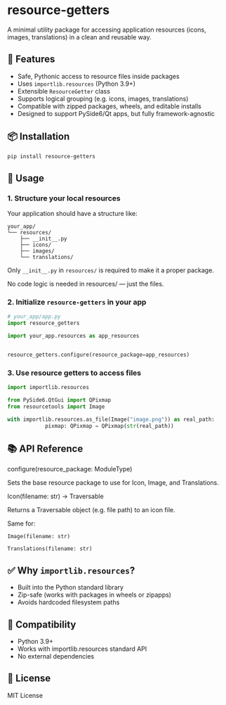 # resource-getters

A minimal utility package for accessing application resources (icons, images, translations) in a clean and reusable way.

## 🔧 Features

- Safe, Pythonic access to resource files inside packages
- Uses `importlib.resources` (Python 3.9+)
- Extensible `ResourceGetter` class
- Supports logical grouping (e.g. icons, images, translations)
- Compatible with zipped packages, wheels, and editable installs
- Designed to support PySide6/Qt apps, but fully framework-agnostic

## 📦 Installation

```bash
pip install resource-getters
```

## 🚀 Usage

### 1. Structure your local resources

Your application should have a structure like:

```
your_app/
└── resources/
    ├── __init__.py
    ├── icons/
    ├── images/
    └── translations/
```

Only `__init__.py` in `resources/` is required to make it a proper package.

No code logic is needed in resources/ — just the files.

### 2. Initialize `resource-getters` in your app

```python
# your_app/app.py
import resource_getters

import your_app.resources as app_resources


resource_getters.configure(resource_package=app_resources)
```

### 3. Use resource getters to access files

```python
import importlib.resources

from PySide6.QtGui import QPixmap
from resourcetools import Image

with importlib.resources.as_file(Image("image.png")) as real_path:
            pixmap: QPixmap = QPixmap(str(real_path))

```

## 📚 API Reference

configure(resource_package: ModuleType)

Sets the base resource package to use for Icon, Image, and Translations.

Icon(filename: str) -> Traversable

Returns a Traversable object (e.g. file path) to an icon file.

Same for:

    Image(filename: str)

    Translations(filename: str)

## ✅ Why `importlib.resources`?

- Built into the Python standard library
- Zip-safe (works with packages in wheels or zipapps)
- Avoids hardcoded filesystem paths

## 🧪 Compatibility

- Python 3.9+
- Works with importlib.resources standard API
- No external dependencies

## 📜 License

MIT License
